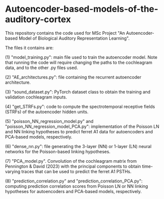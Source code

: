 # Autoencoder-based-models-of-the-auditory-cortex
This repository contains the code used for MSc Project "An Autoencoder-based Model of Biological Auditory
Representation Learning".

The files it contains are:

(1) "model_training.py": main file used to train the autoencoder model. Note that running the code will require changing the paths to the cochleagram data, and to the other .py files used. 

(2) "AE_architectures.py": file containing the recurrent autoencoder architecture. 

(3) "sound_dataset.py": PyTorch dataset class to obtain the training and validation cochleagram inputs.

(4) "get_STRFs.py": code to compute the spectrotemporal receptive fields (STRFs) of the autoencoder hidden units.

(5) "poisson_NN_regression_model.py" and "poisson_NN_regression_model_PCA.py": implementation of the Poisson LN and NN linking hypotheses to predict ferret A1 data for autoencoders and PCA-based models, respectively. 

(6) "dense_nn.py": file generating the 3-layer (NN) or 1-layer (LN) neural networks for the Poisson-based linking hypotheses. 

(7) "PCA_model.py". Convolution of the cochleagram matrix from Pennington & David (2023) with the principal components to obtain time-varying traces that can be used to predict the ferret A1 PSTHs.

(8) "prediction_correlation.py" and "prediction_correlation_PCA.py": computing prediction correlation scores from Poisson LN or NN linking hypotheses for autoencoders and PCA-based models, respectively. 

